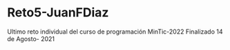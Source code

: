 # Reto5-JuanFDiaz
Ultimo reto individual del curso de programación MinTic-2022 
Finalizado 14 de Agosto- 2021
